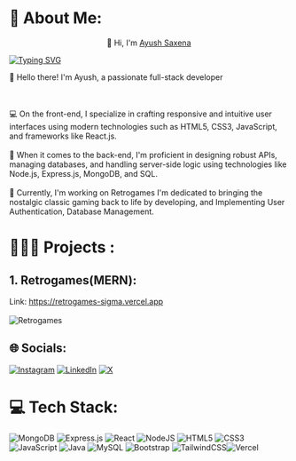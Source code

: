 # 💫 About Me:

<p align="center">👋 Hi, I'm <a href="https://www.linkedin.com/in/Ayuusaxena/" target="_blank"> Ayush Saxena </a></p>
<a style="text-align: center;" href="https://git.io/typing-svg"><img src="https://readme-typing-svg.demolab.com?font=Fira+Code&pause=1000&random=false&width=435&lines=Full+Stack+Developer+%3A)" alt="Typing SVG" /></a>

👋 Hello there! I'm Ayush, a passionate full-stack developer

<br><br>💻 On the front-end, I specialize in crafting responsive and intuitive user interfaces using modern technologies such as HTML5, CSS3, JavaScript, and frameworks like React.js.<br><br>🚀 When it comes to the back-end, I'm proficient in designing robust APIs, managing databases, and handling server-side logic using technologies like Node.js, Express.js, MongoDB, and SQL.<br><br>🌱 Currently, I'm working on Retrogames I'm dedicated to bringing the nostalgic classic gaming back to life by developing, and Implementing User Authentication, Database Management.

# 🧑🏻‍💻 Projects :

## 1. Retrogames(MERN):<br>
Link: https://retrogames-sigma.vercel.app<br><br>
![Retrogames](Img/Retrogames.gif)

## 🌐 Socials:
[![Instagram](https://img.shields.io/badge/Instagram-%23E4405F.svg?logo=Instagram&logoColor=white)](https://instagram.com/_ayushsaxena) [![LinkedIn](https://img.shields.io/badge/LinkedIn-%230077B5.svg?logo=linkedin&logoColor=white)](https://linkedin.com/in/Ayuusaxena) [![X](https://img.shields.io/badge/X-black.svg?logo=X&logoColor=white)](https://x.com/_ayushsaxena) 

# 💻 Tech Stack:
![MongoDB](https://img.shields.io/badge/MongoDB-%234ea94b.svg?style=for-the-badge&logo=mongodb&logoColor=white) ![Express.js](https://img.shields.io/badge/express.js-%23404d59.svg?style=for-the-badge&logo=express&logoColor=%2361DAFB) ![React](https://img.shields.io/badge/react-%2320232a.svg?style=for-the-badge&logo=react&logoColor=%2361DAFB) ![NodeJS](https://img.shields.io/badge/node.js-6DA55F?style=for-the-badge&logo=node.js&logoColor=white) ![HTML5](https://img.shields.io/badge/html5-%23E34F26.svg?style=for-the-badge&logo=html5&logoColor=white) ![CSS3](https://img.shields.io/badge/css3-%231572B6.svg?style=for-the-badge&logo=css3&logoColor=white)  ![JavaScript](https://img.shields.io/badge/javascript-%23323330.svg?style=for-the-badge&logo=javascript&logoColor=%23F7DF1E) ![Java](https://img.shields.io/badge/java-%23ED8B00.svg?style=for-the-badge&logo=openjdk&logoColor=white)   ![MySQL](https://img.shields.io/badge/mysql-%2300000f.svg?style=for-the-badge&logo=mysql&logoColor=white) ![Bootstrap](https://img.shields.io/badge/bootstrap-%238511FA.svg?style=for-the-badge&logo=bootstrap&logoColor=white) ![TailwindCSS](https://img.shields.io/badge/tailwindcss-%2338B2AC.svg?style=for-the-badge&logo=tailwind-css&logoColor=white)![Vercel](https://img.shields.io/badge/vercel-%23000000.svg?style=for-the-badge&logo=vercel&logoColor=white)

<!-- # 📊 GitHub Stats:
![](https://github-readme-stats.vercel.app/api?username=AyuuSaxena&theme=default&hide_border=false&include_all_commits=false&count_private=false)<br/>
![](https://github-readme-streak-stats.herokuapp.com/?user=AyuuSaxena&theme=default&hide_border=false)<br/>
![](https://github-readme-stats.vercel.app/api/top-langs/?username=AyuuSaxena&theme=default&hide_border=false&include_all_commits=false&count_private=false&layout=compact)

## 🏆 GitHub Trophies
![](https://github-profile-trophy.vercel.app/?username=AyuuSaxena&theme=onedark&no-frame=false&no-bg=true&margin-w=4) -->

<!-- Proudly created with GPRM ( https://gprm.itsvg.in ) -->